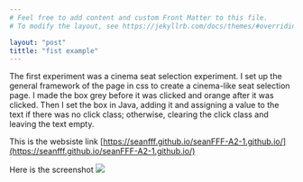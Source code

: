 ```yaml
---
# Feel free to add content and custom Front Matter to this file.
# To modify the layout, see https://jekyllrb.com/docs/themes/#overriding-theme-defaults

layout: "post"
tittle: "fist example"
---
```


The first experiment was a cinema seat selection experiment. I set up the general framework of the page in css to create a cinema-like seat selection page.
I made the box grey before it was clicked and orange after it was clicked.
Then I set the box in Java, adding it and assigning a value to the text if there was no click class; otherwise, clearing the click class and leaving the text empty.

This is the websiste link  [https://seanfff.github.io/seanFFF-A2-1.github.io/](https://seanfff.github.io/seanFFF-A2-1.github.io/)



Here is the screenshot 
![](https://pics0.baidu.com/feed/bf096b63f6246b60e6373c947ce31647510fa238.png?token=d614a5b731646c5636124f534d28c9a2)
